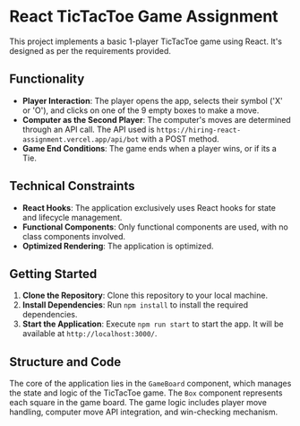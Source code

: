 # React TicTacToe Game Assignment

This project implements a basic 1-player TicTacToe game using React. It's designed as per the requirements provided.

## Functionality

- **Player Interaction**: The player opens the app, selects their symbol ('X' or 'O'), and clicks on one of the 9 empty boxes to make a move.
- **Computer as the Second Player**: The computer's moves are determined through an API call. The API used is `https://hiring-react-assignment.vercel.app/api/bot` with a POST method.
- **Game End Conditions**: The game ends when a player wins, or if its a Tie.

## Technical Constraints

- **React Hooks**: The application exclusively uses React hooks for state and lifecycle management.
- **Functional Components**: Only functional components are used, with no class components involved.
- **Optimized Rendering**: The application is optimized.

## Getting Started

1. **Clone the Repository**: Clone this repository to your local machine.
2. **Install Dependencies**: Run `npm install` to install the required dependencies.
3. **Start the Application**: Execute `npm run start` to start the app. It will be available at `http://localhost:3000/`.

## Structure and Code

The core of the application lies in the `GameBoard` component, which manages the state and logic of the TicTacToe game. The `Box` component represents each square in the game board. The game logic includes player move handling, computer move API integration, and win-checking mechanism.
